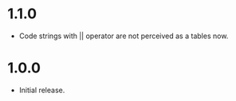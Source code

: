 # 1.1.0

-   Code strings with || operator are not perceived as a tables now.

# 1.0.0

-   Initial release.
